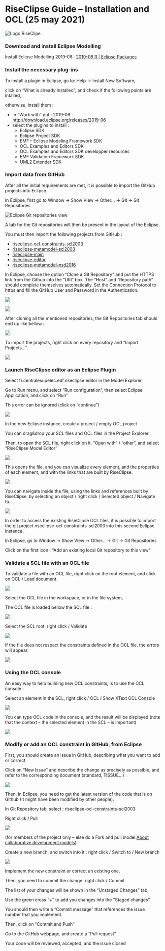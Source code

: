 # RiseClipse Guide – Installation and OCL (25 may 2021)

![Logo RiseClipe](img/small_logo_riseclipse.png)

### Download and install Eclipse Modelling
Install Eclipse Modelling 2019-06 : [2019-06 R | Eclipse Packages](https://www.eclipse.org/downloads/packages/release/2019-06/r)

### Install the necessary plug-ins
To install a plugin in Eclipse, go to: Help -> Install New Software, 

click on “What is already installed”, and check if the following points are intalled,

otherwise, install them :
- In “Work with” put : 2019-06 - http://download.eclipse.org/releases/2019-06 
- select the plugins to install :
  -	Eclipse SDK
  -	Eclipse Project SDK
  -	EMF – Eclipse Modeling Framework SDK
  -	OCL Examples and Editors SDK
  -	OCL Examples and Editors SDK developper resources
  -	EMF Validation Framework SDK
  -	UML2 Extender SDK

### Import data from GitHub
After all the initial requirements are met, it is possible to import the GitHub projects into Eclipse.

In Eclipse, first go to Window -> Show View -> Other… -> Git -> Git Repositories

![Eclipse Git repositories view](img/eclipse_show_git_repositories.png) 

A tab for the Git repositories will then be present in the layout of the Eclipse.

You must then import the following projects from GitHub :
- [riseclipse-ocl-constraints-scl2003](https://github.com/riseclipse/riseclipse-ocl-constraints-scl2003)
- [riseclipse-metamodel-scl2003](https://github.com/riseclipse/riseclipse-metamodel-scl2003)
- [riseclipse-main](https://github.com/riseclipse/riseclipse-main)
- [riseclipse-editor](https://github.com/riseclipse/riseclipse-editor)
- [riseclipse-metamodel-nsd2016](https://github.com/riseclipse/riseclipse-metamodel-nsd2016)

In Eclipse, choose the option “Clone a Git Repository” and put the HTTPS link from the Github 
into the “URI” box. The “Host” and “Repository path” should complete themselves automatically. 
Set the Connection Protocol to https and fill the GitHub User and Password in the Authentication.

![](img/github_ocl_constraints_clone.png)

![](img/eclipse_clone_ocl_contraints_repository.png)

After cloning all the mentioned repositories, the Git Repositories tab should end up like bellow :

![](img/eclipse_git_repository_view.png)
 
To import the projects, right click on every repository and “Import Projects…”. 
 
![](img/eclipse_model_explorer_view.png)

### Launch RiseClipse editor as an Eclipse Plugin

Select fr.centralesupelec.edf.riseclipse.editor in the Model Explorer,

Go to Run menu, and select “Run configuration”, then select Eclipse Application, and click on “Run”

This error can be ignored (click on “continue”)

![](img/eclipse_new_eclipse_instance_problems.png)
 
In the new Eclipse instance, create a project / empty OCL project

You can drag&drop your SCL files and OCL files in the Project Explorer.

Then, to open the SCL file, right click on it, “Open with” / “other”, and select “RiseClipse Model Editor”

![](img/eclipse_editor_selection.png)
 
This opens the file, and you can visualize every element, and the properties of each element, 
and with the links that are built by RiseClipse.

![](img/riseclipse_scl_model_view.png)
 
You can navigate inside the file, using the links and references built by RiseClipse, by 
selecting an object / right click / Selected object / Navigate to… 

![](img/riseclipse_scl_model_navigate.png) 

In order to access the existing RiseClipse OCL files, it is possible to import the git 
project riseclipse-ocl-constraints-scl2003 into this second Eclipse instance.

In Eclipse, go to Window -> Show View -> Other… -> Git -> Git Repositories

Click on the first icon : “Add an existing local Git repository to this view”


### Validate a SCL file with an OCL file 

To validate a file with an OCL file, right click on the root element, and click on OCL / Load document.

![](img/riseclipse_load_ocl_document.png)

Select the OCL file in the workspace, or in the file system,

The OCL file is loaded bellow the SCL file :

![](img/riseclipse_ocl_in_model_view.png)

Select the SCL root, right click / Validate

![](img/riseclipse_ocl_validate.png)
 
If the file does not respect the constraints defined in the OCL file, the errors will appear:

![](img/riseclipse_validation_problems_view.png)

### Using the OCL console 

An easy way to help building new OCL constraints, is to use the OCL console :

Select an element in the SCL, right click / OCL / Show XText OCL Console
 
![](img/riseclipse_show_xtext_ocl_console.png)

You can type OCL code in the console, and the result will be displayed (note that the 
context – the selected element in the SCL – is important)

![](img/riseclipse_use_xtext_ocl_console.png) 

### Modify or add an OCL constraint in GitHub, from Eclipse

First, you should create an Issue in GitHub, describing what you want to add or correct

Click on “New Issue” and describe the change as precisely as possible, and refer to the 
corresponding document (standard, TISSUE…)

![](img/github_ocl_constraints-new_issue.png) 

Then, in Eclipse, you need to get the latest version of the code that is on Github (It 
might have been modified by other people).

In Git Repository tab, select : riseclipse-ocl-constraints-scl2003

Right click / Pull 

![](img/eclipse_git_pull.png)
 
(for members of the project only – else do a Fork and pull model [About collaborative development models](https://docs.github.com/en/github/collaborating-with-issues-and-pull-requests/getting-started/about-collaborative-development-models))

Create a new branch, and switch into it : right click / Switch to / New branch

![](img/eclipse_git_switch_branch.png)
 
Implement the new constraint or correct an existing one.

Then, you need to commit the change: right click / Commit.

The list of your changes will be shown in the “Unstaged Changes” tab,

Use the green cross “+” to add you changes into the “Staged changes”

You should then write a “Commit message” that references the issue number that you implement

Then, click on “Commit and Push”

Go to the GitHub webpage, and create a “Pull request”

Your code will be reviewed, accepted, and the issue closed
